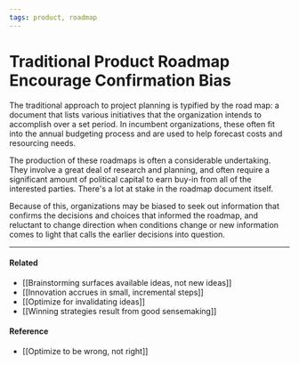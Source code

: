 ```yaml
---
tags: product, roadmap
---
```


# Traditional Product Roadmap Encourage Confirmation Bias

The traditional approach to project planning is typified by the road map: a document that lists various initiatives that the organization intends to accomplish over a set period. In incumbent organizations, these often fit into the annual budgeting process and are used to help forecast costs and resourcing needs.

The production of these roadmaps is often a considerable undertaking. They involve a great deal of research and planning, and often require a significant amount of political capital to earn buy-in from all of the interested parties. There's a lot at stake in the roadmap document itself.

Because of this, organizations may be biased to seek out information that confirms the decisions and choices that informed the roadmap, and reluctant to change direction when conditions change or new information comes to light that calls the earlier decisions into question.

---

#### Related

- [[Brainstorming surfaces available ideas, not new ideas]]
- [[Innovation accrues in small, incremental steps]]
- [[Optimize for invalidating ideas]]
- [[Winning strategies result from good sensemaking]]

#### Reference

- [[Optimize to be wrong, not right]]